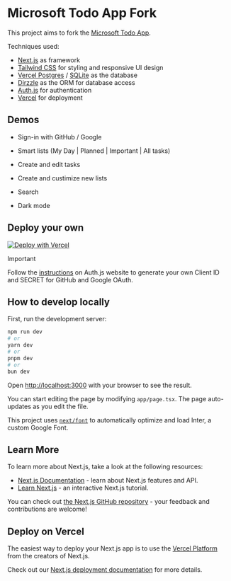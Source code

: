 # Microsoft Todo App Fork

This project aims to fork the [Microsoft Todo App](https://apps.microsoft.com/detail/9nblggh5r558).

Techniques used:

- [Next.js](https://nextjs.org/) as framework
- [Tailwind CSS](https://tailwindcss.com/) for styling and responsive UI design
- [Vercel Postgres](https://vercel.com/storage/postgres) / [SQLite](https://www.sqlite.org/index.html) as the database
- [Dirzzle](https://orm.drizzle.team/) as the ORM for database access
- [Auth.js](https://authjs.dev/) for authentication
- [Vercel](http://vercel.com/) for deployment

## Demos

- Sign-in with GitHub / Google

- Smart lists (My Day | Planned | Important | All tasks)

- Create and edit tasks

- Create and custimize new lists

- Search

- Dark mode

## Deploy your own

[![Deploy with Vercel](https://vercel.com/button)](https://vercel.com/new/clone?repository-url=https%3A%2F%2Fgithub.com%2FAgainstEntropy%2Fms-todo-fork&env=AUTH_GITHUB_ID,AUTH_GITHUB_SECRET,AUTH_GOOGLE_ID,AUTH_GOOGLE_SECRET,AUTH_SECRET&project-name=ms-todo-fork&repository-name=ms-todo-fork)

> [!IMPORTANT]  
> Follow the [instructions](https://authjs.dev/getting-started/authentication/oauth) on Auth.js website to generate your own Client ID and SECRET for GitHub and Google OAuth.

## How to develop locally

First, run the development server:

```bash
npm run dev
# or
yarn dev
# or
pnpm dev
# or
bun dev
```

Open [http://localhost:3000](http://localhost:3000) with your browser to see the result.

You can start editing the page by modifying `app/page.tsx`. The page auto-updates as you edit the file.

This project uses [`next/font`](https://nextjs.org/docs/basic-features/font-optimization) to automatically optimize and load Inter, a custom Google Font.

## Learn More

To learn more about Next.js, take a look at the following resources:

- [Next.js Documentation](https://nextjs.org/docs) - learn about Next.js features and API.
- [Learn Next.js](https://nextjs.org/learn) - an interactive Next.js tutorial.

You can check out [the Next.js GitHub repository](https://github.com/vercel/next.js/) - your feedback and contributions are welcome!

## Deploy on Vercel

The easiest way to deploy your Next.js app is to use the [Vercel Platform](https://vercel.com/new?utm_medium=default-template&filter=next.js&utm_source=create-next-app&utm_campaign=create-next-app-readme) from the creators of Next.js.

Check out our [Next.js deployment documentation](https://nextjs.org/docs/deployment) for more details.
